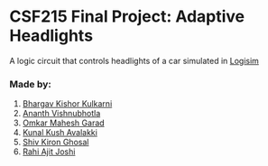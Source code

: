 # CSF215 Final Project: Adaptive Headlights
A logic circuit that controls headlights of a car simulated in [Logisim](http://www.cburch.com/logisim/)

### Made by:
1. [Bhargav Kishor Kulkarni](https://github.com/wags-1314/)
2. [Ananth Vishnubhotla](https://github.com/AnanthV0509)
3. [Omkar Mahesh Garad](https://github.com/OMGarad)
4. [Kunal Kush Avalakki]()
5. [Shiv Kiron Ghosal]()
6. [Rahi Ajit Joshi]()

